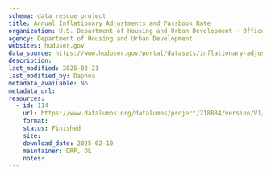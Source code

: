 ```yaml
---
schema: data_rescue_project 
title: Annual Inflationary Adjustments and Passbook Rate
organization: U.S. Department of Housing and Urban Development - Office of Policy Development and Research
agency: Department of Housing and Urban Development
websites: huduser.gov
data_source: https://www.huduser.gov/portal/datasets/inflationary-adjustments-notifications.html
description: 
last_modified: 2025-02-21
last_modified_by: Daphna
metadata_available: No
metadata_url: 
resources:
  - id: 114
    url: https://www.datalumos.org/datalumos/project/218884/version/V1/view
    format: 
    status: Finished
    size: 
    download_date: 2025-02-10
    maintainer: DRP, DL
    notes: 
---
```

